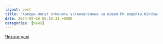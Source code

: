 ```yaml
---
layout: post
title: "Хакеры могут отменить установленные на вашем ПК апдейты Windows -"
date: 2024-08-08 06:10:31 +0000
categories: [news]
---
```


[Читати далі](https://techtoday.in.ua/ru/news-ru/hakery-mogut-otmenyt-ustanovlennye-na-vashem-pk-apdejty-windows-173960.html)
